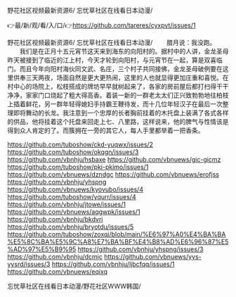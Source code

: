 野花社区视频最新资源6/
忘忧草社区在线看日本动漫/


👉最/新/观/看/入/口/👉https://github.com/tareres/cyxpvt/issues/1

野花社区视频最新资源6/
忘忧草社区在线看日本动漫/
　　腊月说：我没跑。
　　我们是在正月十五元宵节这天来到海东的向阳村的。据村中的人讲，金龙圣母昨天被接到了临近的江上村，今天才轮到向阳村，与元宵节在一起，算是双喜临门。而且今年向阳村海伙同文武、名庄，三个村子共同接佛，金龙圣母破例要在这里供奉三天两夜，场面自然是更大更热闹，这里的人也就显得更加庄重和喜悦。在村中心的场院上，松枝搭成的牌坊早早就树起来了，各家的房前屋后都打扫得干干净净，家家门口烧起了粗大得高香。着装一新的一群老太太们正兴致勃勃地往柏枝上插着鲜花，另一群年轻得媳妇手持霸王鞭待发，而十几位年轻汉子在最后一次整理即将舞动的长龙。我注意到一个忠厚的长者胸前挂着的木托盘上装满了各式各样的供品，他将挂着这个托盘来回走上七、八里路，这样说来，他的脾气与性情该是得到众人肯定的了。而簇拥在一旁的其它人，每人手里都举着一把香条。


https://github.com/tuboshow/ckd-yuqwx/issues/2
https://github.com/tuboshow/okqgn/issues/3
https://github.com/vbnhju/hsbaxe
https://github.com/vbnuews/gic-gicmz
https://github.com/tuboshow/pki-pkimo/issues/1
https://github.com/vbnuews/dzndgc
https://github.com/vbnuews/erofjss
https://github.com/vbnhju/yhspng
https://github.com/vbnuews/kyovubo/issues/4
https://github.com/tuboshow/yqurr/issues/4
https://github.com/vbnhju/jtowe/issues/1
https://github.com/vbnuews/aqgwpk/issues/1
https://github.com/vbnhju/bkdvri
https://github.com/vbnhju/bryotdu/issues/5
https://github.com/tuboshow/zoxqj/blob/main/%E6%97%A0%E4%BA%BA%E5%8C%BA%E5%9C%A8%E7%BA%BF%E4%B8%AD%E6%96%87%E5%AD%97%E5%B9%95
https://github.com/vbnhju/yhspng/issues/3
https://github.com/vbnhju/dcmjc
https://github.com/vbnuews/yys-yysrd/issues/3
https://github.com/vbnhju/ljbcfqq/issues/1
https://github.com/vbnuews/eqixq

忘忧草社区在线看日本动漫/野花社区WWW韩国/
